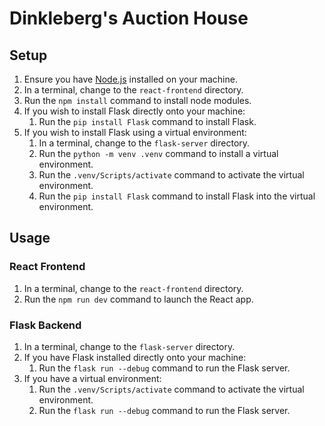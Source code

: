 # Dinkleberg's Auction House 

## Setup

1. Ensure you have [Node.js](https://nodejs.org/en/download) installed on your machine.
2. In a terminal, change to the `react-frontend` directory. 
3. Run the `npm install` command to install node modules. 
4. If you wish to install Flask directly onto your machine:
   1. Run the `pip install Flask` command to install Flask. 
5. If you wish to install Flask using a virtual environment:
   1. In a terminal, change to the `flask-server` directory. 
   2. Run the `python -m venv .venv` command to install a virtual environment. 
   3. Run the `.venv/Scripts/activate` command to activate the virtual environment. 
   4. Run the `pip install Flask` command to install Flask into the virtual environment.

## Usage

### React Frontend

1. In a terminal, change to the `react-frontend` directory.
2. Run the `npm run dev` command to launch the React app.

### Flask Backend

1. In a terminal, change to the `flask-server` directory.
2. If you have Flask installed directly onto your machine:
   1. Run the `flask run --debug` command to run the Flask server.
3. If you have a virtual environment: 
   1. Run the `.venv/Scripts/activate` command to activate the virtual environment.
   2. Run the `flask run --debug` command to run the Flask server.